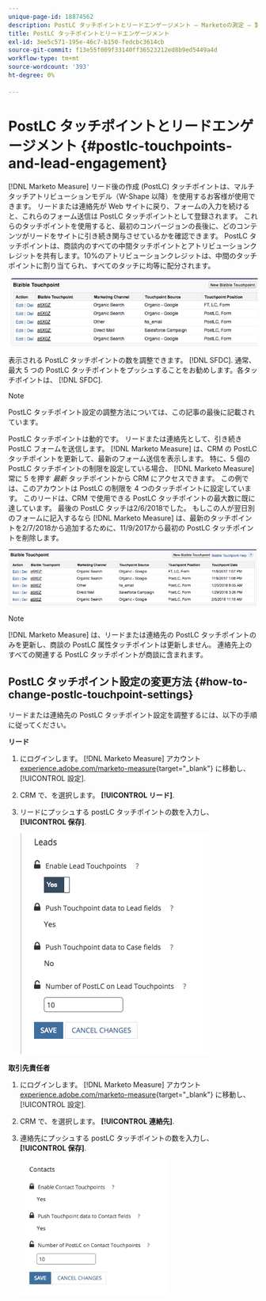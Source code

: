 ```yaml
---
unique-page-id: 18874562
description: PostLC タッチポイントとリードエンゲージメント — Marketoの測定 — 製品ドキュメント
title: PostLC タッチポイントとリードエンゲージメント
exl-id: 3ee5c571-195e-46c7-b150-fedcbc3614cb
source-git-commit: f13e55f009f33140ff36523212ed8b9ed5449a4d
workflow-type: tm+mt
source-wordcount: '393'
ht-degree: 0%

---
```


# PostLC タッチポイントとリードエンゲージメント {#postlc-touchpoints-and-lead-engagement}

[!DNL Marketo Measure] リード後の作成 (PostLC) タッチポイントは、マルチタッチアトリビューションモデル（W-Shape 以降）を使用するお客様が使用できます。 リードまたは連絡先が Web サイトに戻り、フォームの入力を続けると、これらのフォーム送信は PostLC タッチポイントとして登録されます。 これらのタッチポイントを使用すると、最初のコンバージョンの長後に、どのコンテンツがリードをサイトに引き続き関与させているかを確認できます。 PostLC タッチポイントは、商談内のすべての中間タッチポイントとアトリビューションクレジットを共有します。10%のアトリビューションクレジットは、中間のタッチポイントに割り当てられ、すべてのタッチに均等に配分されます。

![](assets/1.png)

表示される PostLC タッチポイントの数を調整できます。 [!DNL SFDC]. 通常、最大 5 つの PostLC タッチポイントをプッシュすることをお勧めします。各タッチポイントは、 [!DNL SFDC].

>[!NOTE]
>
>PostLC タッチポイント設定の調整方法については、この記事の最後に記載されています。

PostLC タッチポイントは動的です。 リードまたは連絡先として、引き続き PostLC フォームを送信します。 [!DNL Marketo Measure] は、CRM の PostLC タッチポイントを更新して、最新のフォーム送信を表示します。 特に、5 個の PostLC タッチポイントの制限を設定している場合、 [!DNL Marketo Measure] 常に 5 を押す _最新_ タッチポイントから CRM にアクセスできます。  この例では、このアカウントは PostLC の制限を 4 つのタッチポイントに設定しています。 このリードは、CRM で使用できる PostLC タッチポイントの最大数に既に達しています。 最後の PostLC タッチは2/6/2018でした。 もしこの人が翌日別のフォームに記入するなら [!DNL Marketo Measure] は、最新のタッチポイントを2/7/2018から追加するために、11/9/2017から最初の PostLC タッチポイントを削除します。

![](assets/2.png)

>[!NOTE]
>
>[!DNL Marketo Measure] は、リードまたは連絡先の PostLC タッチポイントのみを更新し、商談の PostLC 属性タッチポイントは更新しません。 連絡先上のすべての関連する PostLC タッチポイントが商談に含まれます。

## PostLC タッチポイント設定の変更方法 {#how-to-change-postlc-touchpoint-settings}

リードまたは連絡先の PostLC タッチポイント設定を調整するには、以下の手順に従ってください。

**リード**

1. にログインします。 [!DNL Marketo Measure] アカウント [experience.adobe.com/marketo-measure](https://experience.adobe.com/marketo-measure){target=&quot;_blank&quot;} に移動し、 [!UICONTROL 設定].

1. CRM で、を選択します。 **[!UICONTROL リード]**.

1. リードにプッシュする postLC タッチポイントの数を入力し、 **[!UICONTROL 保存]**.

   ![](assets/3.png)

**取引先責任者**

1. にログインします。 [!DNL Marketo Measure] アカウント [experience.adobe.com/marketo-measure](https://experience.adobe.com/marketo-measure){target=&quot;_blank&quot;} に移動し、 [!UICONTROL 設定].

1. CRM で、を選択します。 **[!UICONTROL 連絡先]**.

1. 連絡先にプッシュする postLC タッチポイントの数を入力し、 **[!UICONTROL 保存]**.

   ![](assets/4.png)
